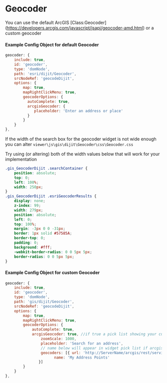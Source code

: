# Geocoder

You can use the default ArcGIS [Class:Geocoder] (https://developers.arcgis.com/javascript/jsapi/geocoder-amd.html) or a custom geocoder
#### Example Config Object for default Geocoder
``` javascript
geocoder: {
    include: true,
    id: 'geocoder',
    type: 'domNode',
    path: 'esri/dijit/Geocoder',
    srcNodeRef: 'geocodeDijit',
    options: {
        map: true,
        mapRightClickMenu: true,
        geocoderOptions: {
          autoComplete: true,
          arcgisGeocoder: {
             placeholder: 'Enter an address or place'
          }
        }
    }
},
```
If the width of the search box for the geocoder widget is not wide enough you can alter `viewer\js\gis\dijit\Geocoder\css\Geocoder.css`

Try using (or altering) both of the width values below that will work for your implementation
``` css
.gis_GeocoderDijit .searchContainer {
    position: absolute;
    top: 0;
    left: 100%;
    width: 250px;
}
.gis_GeocoderDijit .esriGeocoderResults {
    display: none;
    z-index: 99;
    width: 279px;
    position: absolute;
    left: 0;
    top: 100%;
    margin: -3px 0 0 -31px;
    border: 1px solid #57585A;
    border-top: 0;
    padding: 0;
    background: #fff;
    -webkit-border-radius: 0 0 5px 5px;
    border-radius: 0 0 5px 5px;
}
```
#### Example Config Object for custom Geocoder
``` javascript
geocoder: {
    include: true,
    id: 'geocoder',
    type: 'domNode',
    path: 'gis/dijit/Geocoder',
    srcNodeRef: 'geocodeDijit',
    options: {
        map: true,
        mapRightClickMenu: true,
        geocoderOptions: {
            autoComplete: true,
            arcgisGeocoder: true, //if true a pick list showing your custom geocoder(s) below and the ESRI widget will appear for the end user to select
                zoomScale: 1000,
                placeholder: 'Search for an address',
                // name below will appear in widget pick list if arcgisGeocoder:true
                geocoders: [{ url: 'http://ServerName/arcgis/rest/services/GeocodeServiceName/GeocodeServer',
                      name: 'My Address Points'
               }]
        }
    }
},
```
